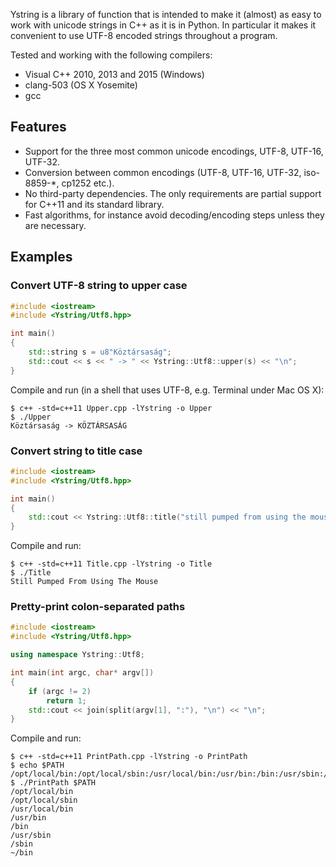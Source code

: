 Ystring is a library of function that is intended to make it (almost) as easy
to  work with unicode strings in C++ as it is in Python. In particular it
makes it convenient to use UTF-8 encoded strings throughout a program.

Tested and working with the following compilers:
* Visual C++ 2010, 2013 and 2015 (Windows)
* clang-503 (OS X Yosemite)
* gcc

Features
--------
* Support for the three most common unicode encodings, UTF-8, UTF-16, UTF-32.
* Conversion between common encodings (UTF-8, UTF-16, UTF-32, iso-8859-*, cp1252 etc.).
* No third-party dependencies. The only requirements are partial support for C++11 and its standard library.
* Fast algorithms, for instance avoid decoding/encoding steps unless they are necessary.

Examples
--------

### Convert UTF-8 string to upper case

```cpp
#include <iostream>
#include <Ystring/Utf8.hpp>

int main()
{
    std::string s = u8"Köztársaság";
    std::cout << s << " -> " << Ystring::Utf8::upper(s) << "\n";
}
```

Compile and run (in a shell that uses UTF-8, e.g. Terminal under Mac OS X): 

```console
$ c++ -std=c++11 Upper.cpp -lYstring -o Upper
$ ./Upper
Köztársaság -> KÖZTÁRSASÁG
```

### Convert string to title case

```cpp
#include <iostream>
#include <Ystring/Utf8.hpp>

int main()
{
    std::cout << Ystring::Utf8::title("still pumped from using the mouse\n");
}
```

Compile and run: 

```console
$ c++ -std=c++11 Title.cpp -lYstring -o Title
$ ./Title
Still Pumped From Using The Mouse
```

### Pretty-print colon-separated paths

```cpp
#include <iostream>
#include <Ystring/Utf8.hpp>

using namespace Ystring::Utf8;

int main(int argc, char* argv[])
{
    if (argc != 2)
        return 1;
    std::cout << join(split(argv[1], ":"), "\n") << "\n";
}
```

Compile and run: 

```console
$ c++ -std=c++11 PrintPath.cpp -lYstring -o PrintPath
$ echo $PATH
/opt/local/bin:/opt/local/sbin:/usr/local/bin:/usr/bin:/bin:/usr/sbin:/sbin:~/bin
$ ./PrintPath $PATH
/opt/local/bin
/opt/local/sbin
/usr/local/bin
/usr/bin
/bin
/usr/sbin
/sbin
~/bin
```
